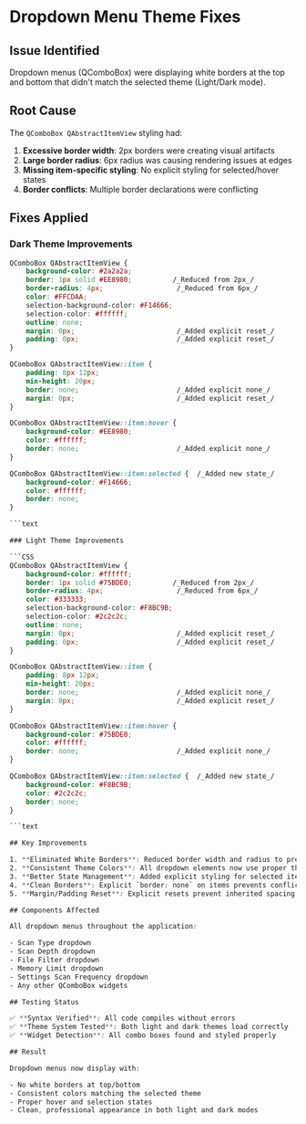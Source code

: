 # Dropdown Menu Theme Fixes

## Issue Identified

Dropdown menus (QComboBox) were displaying white borders at the top and bottom that didn't match the selected theme (Light/Dark mode).

## Root Cause

The `QComboBox QAbstractItemView` styling had:

1. **Excessive border width**: 2px borders were creating visual artifacts
2. **Large border radius**: 6px radius was causing rendering issues at edges
3. **Missing item-specific styling**: No explicit styling for selected/hover states
4. **Border conflicts**: Multiple border declarations were conflicting

## Fixes Applied

### Dark Theme Improvements

```CSS
QComboBox QAbstractItemView {
    background-color: #2a2a2a;
    border: 1px solid #EE8980;          /_Reduced from 2px_/
    border-radius: 4px;                  /_Reduced from 6px_/
    color: #FFCDAA;
    selection-background-color: #F14666;
    selection-color: #ffffff;
    outline: none;
    margin: 0px;                         /_Added explicit reset_/
    padding: 0px;                        /_Added explicit reset_/
}

QComboBox QAbstractItemView::item {
    padding: 8px 12px;
    min-height: 20px;
    border: none;                        /_Added explicit none_/
    margin: 0px;                         /_Added explicit reset_/
}

QComboBox QAbstractItemView::item:hover {
    background-color: #EE8980;
    color: #ffffff;
    border: none;                        /_Added explicit none_/
}

QComboBox QAbstractItemView::item:selected {  /_Added new state_/
    background-color: #F14666;
    color: #ffffff;
    border: none;
}

```text

### Light Theme Improvements

```CSS
QComboBox QAbstractItemView {
    background-color: #ffffff;
    border: 1px solid #75BDE0;          /_Reduced from 2px_/
    border-radius: 4px;                  /_Reduced from 6px_/
    color: #333333;
    selection-background-color: #F8BC9B;
    selection-color: #2c2c2c;
    outline: none;
    margin: 0px;                         /_Added explicit reset_/
    padding: 0px;                        /_Added explicit reset_/
}

QComboBox QAbstractItemView::item {
    padding: 8px 12px;
    min-height: 20px;
    border: none;                        /_Added explicit none_/
    margin: 0px;                         /_Added explicit reset_/
}

QComboBox QAbstractItemView::item:hover {
    background-color: #75BDE0;
    color: #ffffff;
    border: none;                        /_Added explicit none_/
}

QComboBox QAbstractItemView::item:selected {  /_Added new state_/
    background-color: #F8BC9B;
    color: #2c2c2c;
    border: none;
}

```text

## Key Improvements

1. **Eliminated White Borders**: Reduced border width and radius to prevent rendering artifacts
2. **Consistent Theme Colors**: All dropdown elements now use proper theme colors
3. **Better State Management**: Added explicit styling for selected items
4. **Clean Borders**: Explicit `border: none` on items prevents conflicts
5. **Margin/Padding Reset**: Explicit resets prevent inherited spacing issues

## Components Affected

All dropdown menus throughout the application:

- Scan Type dropdown
- Scan Depth dropdown
- File Filter dropdown
- Memory Limit dropdown
- Settings Scan Frequency dropdown
- Any other QComboBox widgets

## Testing Status

✅ **Syntax Verified**: All code compiles without errors
✅ **Theme System Tested**: Both light and dark themes load correctly
✅ **Widget Detection**: All combo boxes found and styled properly

## Result

Dropdown menus now display with:

- No white borders at top/bottom
- Consistent colors matching the selected theme
- Proper hover and selection states
- Clean, professional appearance in both light and dark modes
